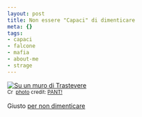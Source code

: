 ```yaml
--- 
layout: post
title: Non essere "Capaci" di dimenticare
meta: {}
tags: 
- capaci
- falcone
- mafia
- about-me
- strage
---
```

<a href="http://www.flickr.com/photos/40694776@N00/2148699788/" title="Su un muro di Trastevere" target="_blank"><img src="http://farm3.static.flickr.com/2353/2148699788_b1613171ac.jpg" alt="Su un muro di Trastevere" border="0" /></a>  
<small><a href="http://creativecommons.org/licenses/by-nc-sa/2.0/" title="Attribution-NonCommercial-ShareAlike License" target="_blank"><img src="http://www.lastknight.com/wp-content/plugins/photo-dropper/images/cc.png" alt="Creative Commons License" border="0" width="16" height="16" align="absmiddle" /></a> <a href="http://www.photodropper.com/photos/" target="_blank">photo</a> credit: <a href="http://www.flickr.com/photos/40694776@N00/2148699788/" title="PANT!" target="_blank">PANT!</a></small>  
  
Giusto [per non dimenticare](http://it.wikipedia.org/wiki/Strage_di_Capaci)  
  
 
